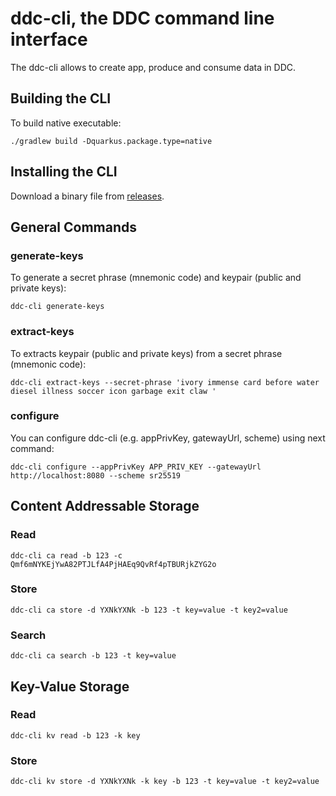 # ddc-cli, the DDC command line interface

The ddc-cli allows to create app, produce and consume data in DDC.

## Building the CLI

To build native executable:

```
./gradlew build -Dquarkus.package.type=native 
```

## Installing the CLI

Download a binary file from [releases](https://github.com/Cerebellum-Network/ddc-cli/releases).

## General Commands

### generate-keys

To generate a secret phrase (mnemonic code) and keypair (public and private keys):

```shell script
ddc-cli generate-keys
```

### extract-keys

To extracts keypair (public and private keys) from a secret phrase (mnemonic code):

```shell script
ddc-cli extract-keys --secret-phrase 'ivory immense card before water diesel illness soccer icon garbage exit claw '
```

### configure

You can configure ddc-cli (e.g. appPrivKey, gatewayUrl, scheme) using next
command:

```shell script
ddc-cli configure --appPrivKey APP_PRIV_KEY --gatewayUrl http://localhost:8080 --scheme sr25519
```

## Content Addressable Storage

### Read

```shell script
ddc-cli ca read -b 123 -c Qmf6mNYKEjYwA82PTJLfA4PjHAEq9QvRf4pTBURjkZYG2o
```

### Store

```shell script
ddc-cli ca store -d YXNkYXNk -b 123 -t key=value -t key2=value
```

### Search

```shell script
ddc-cli ca search -b 123 -t key=value
```

## Key-Value Storage

### Read

```shell script
ddc-cli kv read -b 123 -k key
```

### Store

```shell script
ddc-cli kv store -d YXNkYXNk -k key -b 123 -t key=value -t key2=value
```